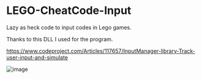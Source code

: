 # LEGO-CheatCode-Input
Lazy as heck code to input codes in Lego games.

Thanks to this DLL I used for the program.

https://www.codeproject.com/Articles/117657/InputManager-library-Track-user-input-and-simulate



![image](https://user-images.githubusercontent.com/28727157/156826691-b6744574-d6dc-4351-80de-d2671c8fe431.png)

